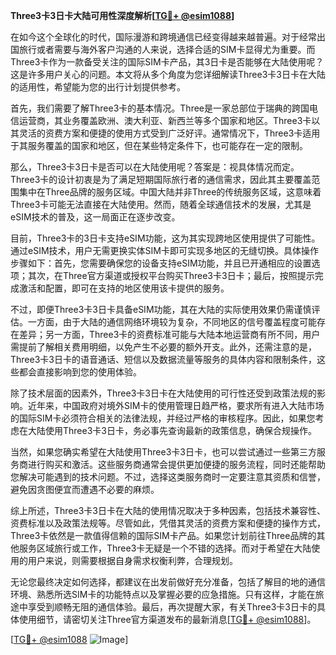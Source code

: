 **Three3卡3日卡大陆可用性深度解析[[TG💪+ @esim1088](https://t.me/s/esim1088)]**

在如今这个全球化的时代，国际漫游和跨境通信已经变得越来越普遍。对于经常出国旅行或者需要与海外客户沟通的人来说，选择合适的SIM卡显得尤为重要。而Three3卡作为一款备受关注的国际SIM卡产品，其3日卡是否能够在大陆使用呢？这是许多用户关心的问题。本文将从多个角度为您详细解读Three3卡3日卡在大陆的适用性，希望能为您的出行计划提供参考。

首先，我们需要了解Three3卡的基本情况。Three是一家总部位于瑞典的跨国电信运营商，其业务覆盖欧洲、澳大利亚、新西兰等多个国家和地区。Three3卡以其灵活的资费方案和便捷的使用方式受到广泛好评。通常情况下，Three3卡适用于其服务覆盖的国家和地区，但在某些特定条件下，也可能存在一定的限制。

那么，Three3卡3日卡是否可以在大陆使用呢？答案是：视具体情况而定。Three3卡的设计初衷是为了满足短期国际旅行者的通信需求，因此其主要覆盖范围集中在Three品牌的服务区域。中国大陆并非Three的传统服务区域，这意味着Three3卡可能无法直接在大陆使用。然而，随着全球通信技术的发展，尤其是eSIM技术的普及，这一局面正在逐步改变。

目前，Three3卡的3日卡支持eSIM功能，这为其实现跨地区使用提供了可能性。通过eSIM技术，用户无需更换实体SIM卡即可实现多地区的无缝切换。具体操作步骤如下：首先，您需要确保您的设备支持eSIM功能，并且已开通相应的设置选项；其次，在Three官方渠道或授权平台购买Three3卡3日卡；最后，按照提示完成激活和配置，即可在支持的地区使用该卡提供的服务。

不过，即便Three3卡3日卡具备eSIM功能，其在大陆的实际使用效果仍需谨慎评估。一方面，由于大陆的通信网络环境较为复杂，不同地区的信号覆盖程度可能存在差异；另一方面，Three3卡的资费标准可能与大陆本地运营商有所不同，用户需提前了解相关费用明细，以免产生不必要的额外开支。此外，还需注意的是，Three3卡3日卡的语音通话、短信以及数据流量等服务的具体内容和限制条件，这些都会直接影响到您的使用体验。

除了技术层面的因素外，Three3卡3日卡在大陆使用的可行性还受到政策法规的影响。近年来，中国政府对境外SIM卡的使用管理日趋严格，要求所有进入大陆市场的国际SIM卡必须符合相关的法律法规，并经过严格的审核程序。因此，如果您考虑在大陆使用Three3卡3日卡，务必事先查询最新的政策信息，确保合规操作。

当然，如果您确实希望在大陆使用Three3卡3日卡，也可以尝试通过一些第三方服务商进行购买和激活。这些服务商通常会提供更加便捷的服务流程，同时还能帮助您解决可能遇到的技术问题。不过，选择这类服务商时一定要注意其资质和信誉，避免因贪图便宜而遭遇不必要的麻烦。

综上所述，Three3卡3日卡在大陆的使用情况取决于多种因素，包括技术兼容性、资费标准以及政策法规等。尽管如此，凭借其灵活的资费方案和便捷的操作方式，Three3卡依然是一款值得信赖的国际SIM卡产品。如果您计划前往Three品牌的其他服务区域旅行或工作，Three3卡无疑是一个不错的选择。而对于希望在大陆使用的用户来说，则需要根据自身需求权衡利弊，合理规划。

无论您最终决定如何选择，都建议在出发前做好充分准备，包括了解目的地的通信环境、熟悉所选SIM卡的功能特点以及掌握必要的应急措施。只有这样，才能在旅途中享受到顺畅无阻的通信体验。最后，再次提醒大家，有关Three3卡3日卡的具体使用细节，请密切关注Three官方渠道发布的最新消息[[TG💪+ @esim1088](https://t.me/s/esim1088)]。

[[TG💪+ @esim1088](https://t.me/s/esim1088) ![Image](https://i.postimg.cc/4NQfJmqS/Snipaste-2025-05-13-00-14-12.png)]
